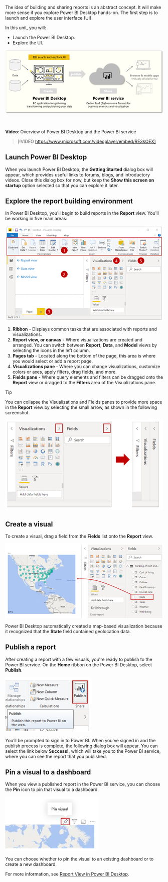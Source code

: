 ﻿The idea of building and sharing reports is an abstract concept. It will make more sense if you explore Power BI Desktop hands-on. The first step is to launch and explore the user interface (UI). 

In this unit, you will:
- Launch the Power BI Desktop.
- Explore the UI.

![This page covers "launch and explore the Power BI UI".](../media/02-power-bi-desktop-task-overview.png)

&nbsp;

**Video**: Overview of Power BI Desktop and the Power BI service
> [!VIDEO https://www.microsoft.com/videoplayer/embed/RE3kOEX]

## Launch Power BI Desktop

When you launch Power BI Desktop, the **Getting Started** dialog box will appear, which provides useful links to forums, blogs, and introductory videos. Close this dialog box for now, but keep the **Show this screen on startup** option selected so that you can explore it later.

## Explore the report building environment

In Power BI Desktop, you'll begin to build reports in the **Report** view. You'll be working in five main areas:

![The five areas of Report view.](../media/02-power-bi-desktop-areas.png)

1. **Ribbon** - Displays common tasks that are associated with reports and visualizations.
2. **Report view, or canvas** - Where visualizations are created and arranged. You can switch between **Report**, **Data**, and **Model** views by selecting the icons in the left column.
3. **Pages tab** - Located along the bottom of the page, this area is where you would select or add a report page.
4. **Visualizations pane** - Where you can change visualizations, customize colors or axes, apply filters, drag fields, and more.
5. **Fields pane** - Where query elements and filters can be dragged onto the **Report** view or dragged to the **Filters** area of the Visualizations pane.

> [!TIP] 
> You can collapse the Visualizations and Fields panes to provide more space in the **Report** view by selecting the small arrow, as shown in the following screenshot. 

![You can collapse or expand the Visualizations and Fields.](../media/02-power-bi-desktop-collapse.png)

## Create a visual

To create a visual, drag a field from the **Fields** list onto the **Report** view.

![Drag a field onto the Report view canvas to create a visual.](../media/02-power-bi-desktop-drag-field.png)

Power BI Desktop automatically created a map-based visualization because it recognized that the **State** field contained geolocation data.

## Publish a report

After creating a report with a few visuals, you're ready to publish to the Power BI service. On the **Home** ribbon on the Power BI Desktop, select **Publish**.

![Screenshot of the Publish button.](../media/02-power-bi-desktop-publish.png)

You’ll be prompted to sign in to Power BI. When you've signed in and the publish process is complete, the following dialog box will appear. You can select the link below **Success!**, which will take you to the Power BI service, where you can see the report that you published. 

## Pin a visual to a dashboard

When you view a published report in the Power BI service, you can choose the **Pin** icon to pin that visual to a dashboard. 

![The pin visual button at the top of each visual.](../media/02-power-bi-desktop-pin-visual.png)

You can choose whether to pin the visual to an existing dashboard or to create a new dashboard. 

For more information, see [Report View in Power BI Desktop](https://docs.microsoft.com/power-bi/desktop-report-view/?azure-portal=true).
